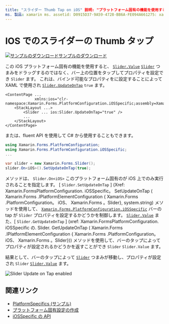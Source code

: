 ```yaml
---
title: "スライダー Thumb Tap on iOS" 説明: "プラットフォーム固有の機能を使用すると、カスタムレンダラーや特殊効果を実装することなく、特定のプラットフォームでのみ使用できる機能を使用できます。 この記事では、スライダーバーをタップして Slider. Value プロパティを設定できるようにする iOS プラットフォーム固有のを使用する方法について説明します。
ms. 製品: xamarin ms. assetid: D0915D37-9A59-4728-BB6A-FE094A661275: xamarin-forms author: davidbritch ms. author: dabritch ms. date: 10/24/2018 no loc: [ Xamarin.Forms , Xamarin.Essentials ]
---
```


# <a name="slider-thumb-tap-on-ios"></a>IOS でのスライダーの Thumb タップ

[![サンプルのダウンロード](~/media/shared/download.png)サンプルのダウンロード](https://docs.microsoft.com/samples/xamarin/xamarin-forms-samples/userinterface-platformspecifics)

この iOS プラットフォーム固有の機能を使用すると、 [`Slider.Value`](xref:Xamarin.Forms.Slider.Value) [`Slider`](xref:Xamarin.Forms.Slider) つまみをドラッグするのではなく、バー上の位置をタップしてプロパティを設定でき `Slider` ます。 これは、バインド可能なプロパティをに設定することによって XAML で使用され [`Slider.UpdateOnTap`](xref:Xamarin.Forms.PlatformConfiguration.iOSSpecific.Slider.UpdateOnTapProperty) `true` ます。

```xaml
<ContentPage ...
             xmlns:ios="clr-namespace:Xamarin.Forms.PlatformConfiguration.iOSSpecific;assembly=Xamarin.Forms.Core">
    <StackLayout ...>
        <Slider ... ios:Slider.UpdateOnTap="true" />
        ...
    </StackLayout>
</ContentPage>
```

または、fluent API を使用して C# から使用することもできます。

```csharp
using Xamarin.Forms.PlatformConfiguration;
using Xamarin.Forms.PlatformConfiguration.iOSSpecific;
...

var slider = new Xamarin.Forms.Slider();
slider.On<iOS>().SetUpdateOnTap(true);
```

メソッドは、 `Slider.On<iOS>` このプラットフォーム固有のが iOS 上でのみ実行されることを指定します。 [ `Slider.SetUpdateOnTap` ] (Xref: Xamarin.FormsPlatformConfiguration. iOSSpecific。 SetUpdateOnTap ( Xamarin.Forms .IPlatformElementConfiguration { Xamarin.Forms .PlatformConfiguration。 iOS、 Xamarin.Forms 。Slider}, system.string) メソッドを使用して、 [`Xamarin.Forms.PlatformConfiguration.iOSSpecific`](xref:Xamarin.Forms.PlatformConfiguration.iOSSpecific) バーの tap が `Slider` プロパティを設定するかどうかを制御します。 [`Slider.Value`](xref:Xamarin.Forms.Slider.Value) また、[ `Slider.GetUpdateOnTap` ] (xref: Xamarin.FormsPlatformConfiguration. iOSSpecific の. Slider. GetUpdateOnTap ( Xamarin.Forms .IPlatformElementConfiguration { Xamarin.Forms .PlatformConfiguration。 iOS、 Xamarin.Forms 。Slider})) メソッドを使用して、バーのタップによってプロパティが設定されるかどうかを返すことができ `Slider` `Slider.Value` ます。

結果として、バーのタップによって [`Slider`](xref:Xamarin.Forms.Slider) つまみが移動し、プロパティが設定され `Slider` [`Slider.Value`](xref:Xamarin.Forms.Slider.Value) ます。

![](slider-thumb-images/slider-updateontap.png "Slider Update on Tap enabled")

## <a name="related-links"></a>関連リンク

- [PlatformSpecifics (サンプル)](https://docs.microsoft.com/samples/xamarin/xamarin-forms-samples/userinterface-platformspecifics)
- [プラットフォーム固有設定の作成](~/xamarin-forms/platform/platform-specifics/index.md#creating-platform-specifics)
- [iOSSpecific の API](xref:Xamarin.Forms.PlatformConfiguration.iOSSpecific)
